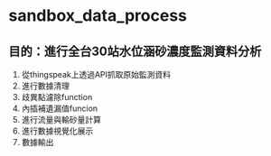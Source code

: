 # sandbox_data_process

## 目的：進行全台30站水位涵砂濃度監測資料分析
1. 從thingspeak上透過API抓取原始監測資料
2. 進行數據清理
3. 歧異點濾除function
4. 內插補遺漏值funcion
5. 進行流量與輸砂量計算
6. 進行數據視覺化展示
7. 數據輸出
